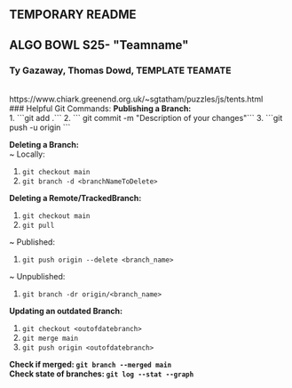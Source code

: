 ## TEMPORARY README
## ALGO BOWL S25- "Teamname" 
### Ty Gazaway, Thomas Dowd, TEMPLATE TEAMATE

<br>
https://www.chiark.greenend.org.uk/~sgtatham/puzzles/js/tents.html
<br>
### Helpful Git Commands:
<b>Publishing a Branch:</b><br>
1. ```git add .``` 
2. ``` git commit -m "Description of your changes"```
3. ```git push -u origin <new-branch-name>```

<b>Deleting a Branch:</b><br>
~ Locally:<br>
1. ```git checkout main``` 
2. ```git branch -d <branchNameToDelete>```

<b>Deleting a Remote/TrackedBranch:</b><br>
1. ```git checkout main ```
2. ```git pull ``` 

~ Published: 
1. ```git push origin --delete <branch_name>```

~ Unpublished:
1. ```git branch -dr origin/<branch_name>```

<b>Updating an outdated Branch:</b><br>
1. ```git checkout <outofdatebranch>```
2. ```git merge main```
3. ```git push origin <outofdatebranch>```

<b>Check if merged: ```git branch --merged main```</b> <br>
<b>Check state of branches: ```git log --stat --graph```</b><br>
